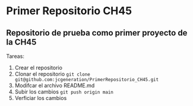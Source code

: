 # Primer Repositorio CH45

## Repositorio de prueba como primer proyecto de la CH45

Tareas:
1. Crear el repositorio
2. Clonar el repositorio
` git clone git@github.com:jcgeneration/PrimerRepositorio_CH45.git `
3. Modifcar el archivo README.md
4. Subir los cambios
` git push origin main `
5. Verficiar los cambios

